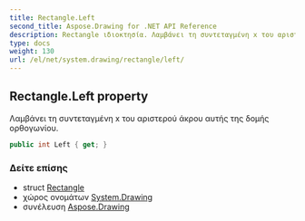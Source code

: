 ```yaml
---
title: Rectangle.Left
second_title: Aspose.Drawing for .NET API Reference
description: Rectangle ιδιοκτησία. Λαμβάνει τη συντεταγμένη x του αριστερού άκρου αυτής της δομής ορθογωνίου.
type: docs
weight: 130
url: /el/net/system.drawing/rectangle/left/
---
```

## Rectangle.Left property

Λαμβάνει τη συντεταγμένη x του αριστερού άκρου αυτής της δομής ορθογωνίου.

```csharp
public int Left { get; }
```

### Δείτε επίσης

* struct [Rectangle](../)
* χώρος ονομάτων [System.Drawing](../../rectangle/)
* συνέλευση [Aspose.Drawing](../../../)


